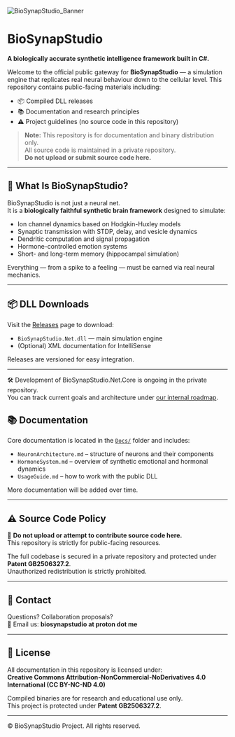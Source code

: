 ![BioSynapStudio_Banner](https://github.com/user-attachments/assets/f9bf6da7-dcc8-45a8-9605-0eafdcd64ddf)

# BioSynapStudio

**A biologically accurate synthetic intelligence framework built in C#.**

Welcome to the official public gateway for **BioSynapStudio** — a simulation engine that replicates real neural behaviour down to the cellular level. This repository contains public-facing materials including:

- 📦 Compiled DLL releases
- 📚 Documentation and research principles
- ⚠️ Project guidelines (no source code in this repository)

> **Note:** This repository is for documentation and binary distribution only.  
> All source code is maintained in a private repository.  
> **Do not upload or submit source code here.**

---

## 🧠 What Is BioSynapStudio?

BioSynapStudio is not just a neural net.  
It is a **biologically faithful synthetic brain framework** designed to simulate:

- Ion channel dynamics based on Hodgkin-Huxley models  
- Synaptic transmission with STDP, delay, and vesicle dynamics  
- Dendritic computation and signal propagation  
- Hormone-controlled emotion systems  
- Short- and long-term memory (hippocampal simulation)

Everything — from a spike to a feeling — must be earned via real neural mechanics.

---

## 📦 DLL Downloads

Visit the [Releases](https://github.com/Overdrive77/BioSynapStudio-Public/releases) page to download:

- `BioSynapStudio.Net.dll` — main simulation engine  
- (Optional) XML documentation for IntelliSense

Releases are versioned for easy integration.

---

🛠 Development of BioSynapStudio.Net.Core is ongoing in the private repository.  
You can track current goals and architecture under [our internal roadmap](https://github.com/users/Overdrive77/projects/3/views/1?pane=issue&itemId=111143138).

## 📚 Documentation

Core documentation is located in the [`Docs/`](./Docs/) folder and includes:

- `NeuronArchitecture.md` – structure of neurons and their components
- `HormoneSystem.md` – overview of synthetic emotional and hormonal dynamics
- `UsageGuide.md` – how to work with the public DLL

More documentation will be added over time.

---

## ⚠️ Source Code Policy

🚫 **Do not upload or attempt to contribute source code here.**  
This repository is strictly for public-facing resources.

The full codebase is secured in a private repository and protected under **Patent GB2506327.2**.  
Unauthorized redistribution is strictly prohibited.

---

## 📧 Contact

Questions? Collaboration proposals?  
📩 Email us: **biosynapstudio at proton dot me**

---

## 📜 License

All documentation in this repository is licensed under:  
**Creative Commons Attribution-NonCommercial-NoDerivatives 4.0 International (CC BY-NC-ND 4.0)**

Compiled binaries are for research and educational use only.  
This project is protected under **Patent GB2506327.2**.

---

© BioSynapStudio Project. All rights reserved.
